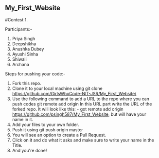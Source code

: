 ## My_First_Website
   #Contest 1. 

Participants:- 
1. Priya Singh
2. Deepshikha
3. Anushka Dubey
4. Ayushi Sinha
5. Shiwali 
6. Archana

Steps for pushing your code:-
1. Fork this repo. 
2. Clone it to your local machine using git clone https://github.com/GirlsWhoCode-NIT-JSR/My_First_Website/
3. Use the following command to add a URL to the repo where you can push codes
    git remote add origin <URL>
    In this URL part write the URL of the forked repo.
    It will look like this: - got remote add origin https://github.com/psingh587/My_First_Website, but will have your name in it.
4. Add your files to your own folder.
5. Push it using git push origin master
6. You will see an option to create a Pull Request.
7. Click on it and do what it asks and make sure to write your name in the Title.
8. And you're done!

     

